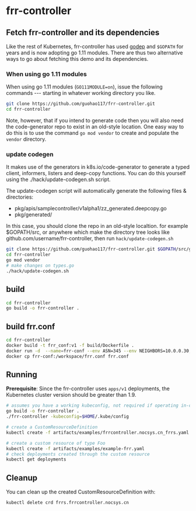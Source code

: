 # frr-controller

## Fetch frr-controller and its dependencies

Like the rest of Kubernetes, frr-controller has used
[godep](https://github.com/tools/godep) and `$GOPATH` for years and is
now adopting go 1.11 modules.  There are thus two alternative ways to
go about fetching this demo and its dependencies.

### When using go 1.11 modules

When using go 1.11 modules (`GO111MODULE=on`), issue the following
commands --- starting in whatever working directory you like.

```sh
git clone https://github.com/guohao117/frr-controller.git
cd frr-controller
```

Note, however, that if you intend to
generate code then you will also need the
code-generator repo to exist in an old-style location.  One easy way
to do this is to use the command `go mod vendor` to create and
populate the `vendor` directory.

### update codegen
It makes use of the generators in k8s.io/code-generator to generate a typed client, informers, listers and deep-copy functions. You can do this yourself using the ./hack/update-codegen.sh script.

The update-codegen script will automatically generate the following files & directories:

- pkg/apis/samplecontroller/v1alpha1/zz_generated.deepcopy.go
- pkg/generated/

In this case, you should clone the repo in an old-style localtion. for example $GOPATH/src, or anywhere which make the directory tree looks like github.com/username/frr-controller, then run `hack/update-codegen.sh`

```sh
git clone https://github.com/guohao117/frr-controller.git $GOPATH/src/github.com/guohao117/frr-controller
cd frr-controller
go mod vendor
# make changes on types.go
./hack/update-codegen.sh
```

## build
```sh
cd frr-controller
go build -o frr-controller .
```

## build frr.conf
```sh
cd frr-controller
docker build -t frr_conf:v1 -f build/Dockerfile .
docker run -d  --name=frr-conf --env ASN=345 --env NEIGHBORS=10.0.0.30,10.0.0.40 frr_conf:v1
docker cp frr-conf:/workspace/frr.conf frr.conf
```

## Running

**Prerequisite**: Since the frr-controller uses `apps/v1` deployments, the Kubernetes cluster version should be greater than 1.9.

```sh
# assumes you have a working kubeconfig, not required if operating in-cluster
go build -o frr-controller .
./frr-controller -kubeconfig=$HOME/.kube/config

# create a CustomResourceDefinition
kubectl create -f artifacts/examples/frrcontroller.nocsys.cn_frrs.yaml

# create a custom resource of type Foo
kubectl create -f artifacts/examples/example-frr.yaml
# check deployments created through the custom resource
kubectl get deployments
```

## Cleanup

You can clean up the created CustomResourceDefinition with:
```sh
kubectl delete crd frrs.frrcontroller.nocsys.cn
```
